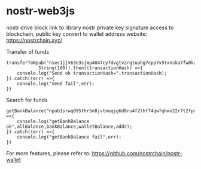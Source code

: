 # nostr-web3js
nostr drive block link to library
nostr private key signature access to blockchain, public key convert to wallet address
website: https://nostrchain.xyz/

Transfer of funds
```
transferToNpub("nsec1jjv63e3sjmp4847cy7dvgtvzrqtuahg7cpp7v5txnska7fw0kzdqu0tjwg","npub1srwq095thr5n8jvtnuqjg6d8ru4f2lhf74qwfqhwv22r7t2fpgksc5dc94",
            String(100)).then((transactionHash) =>{  
    console.log("Send ok transactionHash=",transactionHash);
}).catch((err) =>{
    console.log("Send fail",err);
})
```

Search for funds
```
getBankBalance("npub1srwq095thr5n8jvtnuqjg6d8ru4f2lhf74qwfqhwv22r7t2fpgksc5dc94").then(([allBalance,bankBalance,walletBalance,addr]) =>{
    console.log("getBankBalance ok",allBalance,bankBalance,walletBalance,addr);
}).catch((err) =>{
    console.log("getBankBalance fail",err);
})
```

For more features, please refer to: https://github.com/nostrchain/nostr-wallet


